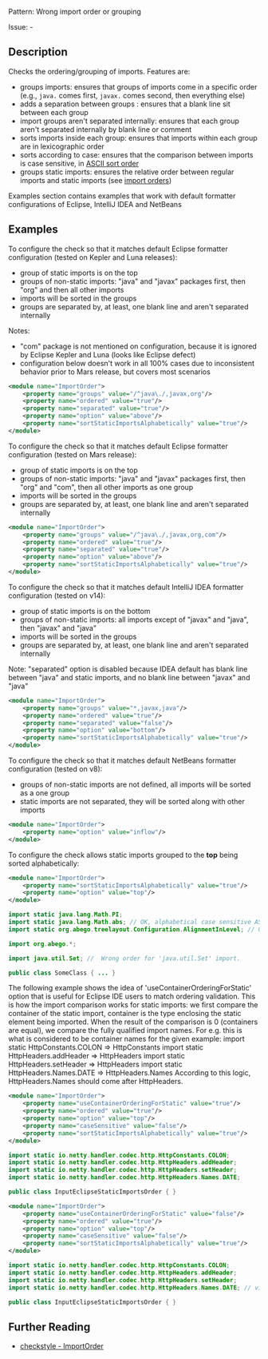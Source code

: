 Pattern: Wrong import order or grouping

Issue: -

## Description

Checks the ordering/grouping of imports. Features are:

  - groups imports: ensures that groups of imports come in a specific order (e.g., `java.` comes first, `javax.` comes second, then everything else)
  - adds a separation between groups : ensures that a blank line sit between each group
  - import groups aren't separated internally: ensures that each group aren't separated internally by blank line or comment
  - sorts imports inside each group: ensures that imports within each group are in lexicographic order
  - sorts according to case: ensures that the comparison between imports is case sensitive, in [ASCII sort order](https://en.wikipedia.org/wiki/ASCII#Order)
  - groups static imports: ensures the relative order between regular imports and static imports (see [import orders](http://checkstyle.sourceforge.net/property_types.html#importOrder))

Examples section contains examples that work with default formatter configurations of Eclipse, IntelliJ IDEA and NetBeans 

## Examples

To configure the check so that it matches default Eclipse formatter configuration (tested on Kepler and Luna releases):

  - group of static imports is on the top
  - groups of non-static imports: "java" and "javax" packages first, then "org" and then all other imports
  - imports will be sorted in the groups
  - groups are separated by, at least, one blank line and aren't separated internally

Notes:

  - "com" package is not mentioned on configuration, because it is ignored by Eclipse Kepler and Luna (looks like Eclipse defect)
  - configuration below doesn't work in all 100% cases due to inconsistent behavior prior to Mars release, but covers most scenarios


```xml
<module name="ImportOrder">
    <property name="groups" value="/^java\./,javax,org"/>
    <property name="ordered" value="true"/>
    <property name="separated" value="true"/>
    <property name="option" value="above"/>
    <property name="sortStaticImportsAlphabetically" value="true"/>
</module>
```
        

To configure the check so that it matches default Eclipse formatter configuration (tested on Mars release):

  - group of static imports is on the top
  - groups of non-static imports: "java" and "javax" packages first, then "org" and "com", then all other imports as one group
  - imports will be sorted in the groups
  - groups are separated by, at least, one blank line and aren't separated internally


```xml
<module name="ImportOrder">
    <property name="groups" value="/^java\./,javax,org,com"/>
    <property name="ordered" value="true"/>
    <property name="separated" value="true"/>
    <property name="option" value="above"/>
    <property name="sortStaticImportsAlphabetically" value="true"/>
</module>
```
        

To configure the check so that it matches default IntelliJ IDEA formatter configuration (tested on v14):

  - group of static imports is on the bottom
  - groups of non-static imports: all imports except of "javax" and "java", then "javax" and "java"
  - imports will be sorted in the groups
  - groups are separated by, at least, one blank line and aren't separated internally

Note: "separated" option is disabled because IDEA default has blank line between "java" and static imports, and no blank line between "javax" and "java"


```xml
<module name="ImportOrder">
    <property name="groups" value="*,javax,java"/>
    <property name="ordered" value="true"/>
    <property name="separated" value="false"/>
    <property name="option" value="bottom"/>
    <property name="sortStaticImportsAlphabetically" value="true"/>
</module>
```
        

To configure the check so that it matches default NetBeans formatter configuration (tested on v8):

  - groups of non-static imports are not defined, all imports will be sorted as a one group
  - static imports are not separated, they will be sorted along with other imports


```xml
<module name="ImportOrder">
    <property name="option" value="inflow"/>
</module>
```
        

To configure the check allows static imports grouped to the **top** being sorted alphabetically: 


```xml
<module name="ImportOrder">
    <property name="sortStaticImportsAlphabetically" value="true"/>
    <property name="option" value="top"/>
</module>
```
        


```java
import static java.lang.Math.PI;
import static java.lang.Math.abs; // OK, alphabetical case sensitive ASCII order, 'P' < 'a'
import static org.abego.treelayout.Configuration.AlignmentInLevel; // OK, alphabetical order
```

```java
import org.abego.*;
```

```java
import java.util.Set; //  Wrong order for 'java.util.Set' import.
```

```java
public class SomeClass { ... }
```
        

The following example shows the idea of 'useContainerOrderingForStatic' option that is useful for Eclipse IDE users to match ordering validation. This is how the import comparison works for static imports: we first compare the container of the static import, container is the type enclosing the static element being imported. When the result of the comparison is 0 (containers are equal), we compare the fully qualified import names. For e.g. this is what is considered to be container names for the given example: import static HttpConstants.COLON => HttpConstants import static HttpHeaders.addHeader => HttpHeaders import static HttpHeaders.setHeader => HttpHeaders import static HttpHeaders.Names.DATE => HttpHeaders.Names According to this logic, HttpHeaders.Names should come after HttpHeaders. 


```xml
<module name="ImportOrder">
    <property name="useContainerOrderingForStatic" value="true"/>
    <property name="ordered" value="true"/>
    <property name="option" value="top"/>
    <property name="caseSensitive" value="false"/>
    <property name="sortStaticImportsAlphabetically" value="true"/>
</module>
```
        


```java
import static io.netty.handler.codec.http.HttpConstants.COLON;
import static io.netty.handler.codec.http.HttpHeaders.addHeader;
import static io.netty.handler.codec.http.HttpHeaders.setHeader;
import static io.netty.handler.codec.http.HttpHeaders.Names.DATE;
```

```java
public class InputEclipseStaticImportsOrder { }
```
        


```xml
<module name="ImportOrder">
    <property name="useContainerOrderingForStatic" value="false"/>
    <property name="ordered" value="true"/>
    <property name="option" value="top"/>
    <property name="caseSensitive" value="false"/>
    <property name="sortStaticImportsAlphabetically" value="true"/>
</module>
```
        


```java
import static io.netty.handler.codec.http.HttpConstants.COLON;
import static io.netty.handler.codec.http.HttpHeaders.addHeader;
import static io.netty.handler.codec.http.HttpHeaders.setHeader;
import static io.netty.handler.codec.http.HttpHeaders.Names.DATE; // violation
```

```java
public class InputEclipseStaticImportsOrder { }
```

## Further Reading

* [checkstyle - ImportOrder](http://checkstyle.sourceforge.net/config_imports.html#ImportOrder)
